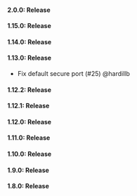 #### 2.0.0: Release


#### 1.15.0: Release


#### 1.14.0: Release


#### 1.13.0: Release

 - Fix default secure port (#25) @hardillb

#### 1.12.2: Release


#### 1.12.1: Release


#### 1.12.0: Release


#### 1.11.0: Release


#### 1.10.0: Release


#### 1.9.0: Release


#### 1.8.0: Release


